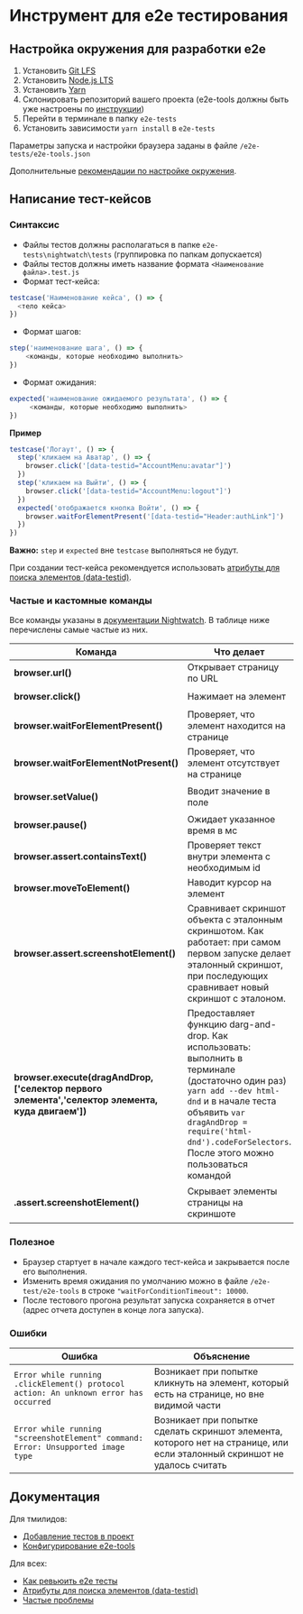 # Инструмент для e2e тестирования

## Настройка окружения для разработки e2e

1. Установить [Git LFS](https://git-lfs.github.com)
1. Установить [Node.js LTS](https://nodejs.org/en/)
1. Установить [Yarn](https://yarnpkg.com/lang/en/docs/install/)
1. Склонировать репозиторий вашего проекта (e2e-tools должны быть уже настроены по [инструкции](./docs/SETUP.md))
1. Перейти в терминале в папку `e2e-tests`
1. Установить зависимости `yarn install` в `e2e-tests`

Параметры запуска и настройки браузера заданы в файле `/e2e-tests/e2e-tools.json`

Дополнительные [рекомендации по настройке окружения](./docs/ENVIRONMENT_SETUP.md).

## Написание тест-кейсов

### Синтаксис

- Файлы тестов должны располагаться в папке `e2e-tests\nightwatch\tests` (группировка по папкам допускается)
- Файлы тестов должны иметь название формата `<Наименование файла>.test.js`
- Формат тест-кейса:

```javascript
testcase('Наименование кейса', () => {
  <тело кейса>
})
```

- Формат шагов:

```javascript
step('наименование шага', () => {
	<команды, которые необходимо выполнить>
})
```

- Формат ожидания:

```javascript
expected('наименование ожидаемого результата', () => {
	 <команды, которые необходимо выполнить>
})
```

**Пример**

```javascript
testcase('Логаут', () => {
  step('кликаем на Аватар', () => {
    browser.click('[data-testid="AccountMenu:avatar"]')
  })
  step('кликаем на Выйти', () => {
    browser.click('[data-testid="AccountMenu:logout"]')
  })
  expected('отображается кнопка Войти', () => {
    browser.waitForElementPresent('[data-testid="Header:authLink"]')
  })
})
```

**Важно:** `step` и `expected` вне `testcase` выполняться не будут.

При создании тест-кейса рекомендуется использовать [атрибуты для поиска элементов (data-testid)](./docs/DATA_TESTID.md).

### Частые и кастомные команды

Все команды указаны в [документации Nightwatch](https://nightwatchjs.org/api/). В таблице ниже перечислены самые частые из них.

| Команда                                | Что делает                                                                                                                                                               | Пример                                                                                              |
| -------------------------------------- | ------------------------------------------------------------------------------------------------------------------------------------------------------------------------ | --------------------------------------------------------------------------------------------------- |
| **browser.url()**                      | Открывает страницу по URL                                                                                                                                                        | `browser.url(browser.launch_url)`                                                                   |
| **browser.click()**                    | Нажимает на элемент                                                                                                                                                          | `browser.click('[data-testid="Header:authLink"]')`                                                  |
| **browser.waitForElementPresent()**    | Проверяет, что элемент находится на странице                                                                                                                             | `browser.waitForElementPresent('[data-testid="AuthForm:form"]')`                                    |
| **browser.waitForElementNotPresent()** | Проверяет, что элемент отсутствует на странице                                                                                                                            | `browser.waitForElementNotPresent('[data-testid="AuthForm:form"]')`                                 |
| **browser.setValue()**                 | Вводит значение в поле                                                                                                                                                   | `browser.setValue('[data-testid="AuthForm:email"]', 'zakaz1@zakaz.ru')`                             |
| **browser.pause()**                    | Ожидает указанное время в мс                                                                                                                                                                    | `browser.pause(5000)`                                                                               |
| **browser.assert.containsText()**      | Проверяет текст внутри элемента с необходимым id                                                                                                                          | `browser.assert.containsText('[data-testid="PasswordEditForm:informer"]','Пароль успешно изменён')` |
| **browser.moveToElement()**            | Наводит курсор на элемент                                                                                                                                                | `browser.moveToElement('[data-testid="EditForm"]', 1, 1)`                                           |
| **browser.assert.screenshotElement()** | Сравнивает скриншот объекта с эталонным скриншотом. Как работает: при самом первом запуске делает эталонный скриншот, при последующих сравнивает новый скриншот с эталоном. | `browser.assert.screenshotElement('[data-testid="EditForm"]','форма редактирования')`               |
| **browser.execute(dragAndDrop, ['селектор первого элемента','селектор элемента, куда двигаем'])**                           | Предоставляет функцию darg-and-drop. Как использовать: выполнить в терминале (достаточно один раз) `yarn add --dev html-dnd` и в начале теста объявить `var dragAndDrop = require('html-dnd').codeForSelectors`. После этого можно пользоваться командой |  
| **.assert.screenshotElement()** | Скрывает элементы страницы на скриншоте | `.assert.screenshotElement('[data-test-id="Card:root"]','вид карточки талант отказался',{ hideSelectors: ['[data-test-id="CardResponse:date"]'] })` |


### Полезное

- Браузер стартует в начале каждого тест-кейса и закрывается после его выполнения.
- Изменить время ожидания по умолчанию можно в файле `/e2e-test/e2e-tools` в строке `"waitForConditionTimeout": 10000`.
- После тестового прогона результат запуска сохраняется в отчет (адрес отчета доступен в конце лога запуска).

### Ошибки

| Ошибка                                                                               | Объяснение                                                                                                          |
| ------------------------------------------------------------------------------------ | ------------------------------------------------------------------------------------------------------------------- |
| `Error while running .clickElement() protocol action: An unknown error has occurred` | Возникает при попытке кликнуть на элемент, который есть на странице, но вне видимой части                                      |
| `Error while running "screenshotElement" command: Error: Unsupported image type`     | Возникает при попытке сделать скриншот элемента, которого нет на странице, или если эталонный скриншот не удалось считать |

## Документация

Для тмилидов:

- [Добавление тестов в проект](./docs/SETUP.md)
- [Конфигурирование e2e-tools](./docs/CONFIGURATION.md)

Для всех:

- [Как ревьюить e2e тесты](./docs/REVIEW.md)
- [Атрибуты для поиска элементов (data-testid)](./docs/DATA_TESTID.md)
- [Частые проблемы](./docs/TROUBLESHOOTING.md)
